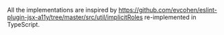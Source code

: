 All the implementations are inspired by https://github.com/evcohen/eslint-plugin-jsx-a11y/tree/master/src/util/implicitRoles re-implemented in TypeScript.

